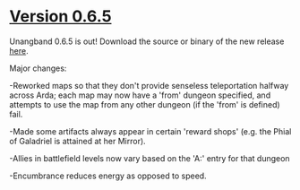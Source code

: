[Version 0.6.5](https://dgolddragon28.github.io/Unangband/2017/01/28/Version065.html)
==============================

Unangband 0.6.5 is out! Download the source or binary of the new release [here](https://github.com/DGoldDragon28/Unangband/releases/tag/v.0.6.5).

Major changes:

-Reworked maps so that they don't provide senseless teleportation halfway across Arda; each map may now have a 'from' dungeon specified, and attempts to use the map from any other dungeon (if the 'from' is defined) fail.

-Made some artifacts always appear in certain 'reward shops' (e.g. the Phial of Galadriel is attained at her Mirror).

-Allies in battlefield levels now vary based on the 'A:' entry for that dungeon

-Encumbrance reduces energy as opposed to speed.
